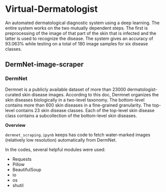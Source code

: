 # Virtual-Dermatologist

An automated dermatological diagnostic system using a deep learning. The entire system works on the two mutually dependent steps. The first is preprocessing of the image of that part of the skin that is infected and the latter is used to recognize the disease. The system gives an accuracy of 93.063% while testing on a total of 180 image samples for six disease classes.

## DermNet-image-scraper
### DermNet
Dermnet is a publicly available dataset of more than 23000 dermatologist-curated skin disease images. According to this doc, Dermnet organizes the skin diseases biologically in a two-level taxonomy. The bottom-level contains more than 600 skin diseases in a fine-grained granularity. The top-level contains 23 skin disease classes. Each of the top-level skin disease class contains a subcollection of the bottom-level skin diseases.

**Overview**

`dermnet_scraping.ipynb` keeps has code to fetch water-marked images (relatively low resolution) automatically from DermNet.

In the codes, several helpful modules were used:
* Requests
* Pillow
* BeautifulSoup
* io
* os
* shutil

